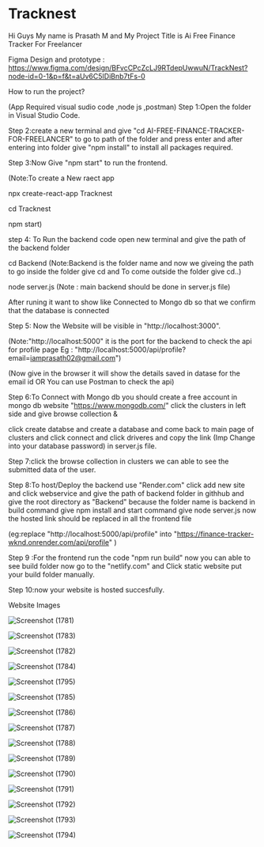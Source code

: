 # Tracknest
Hi Guys My name is Prasath M and My Project Title is Ai Free Finance Tracker For Freelancer

Figma Design and prototype : https://www.figma.com/design/BFvcCPcZcLJ9RTdepUwwuN/TrackNest?node-id=0-1&p=f&t=aUv6C5IDiBnb7tFs-0

How to run the project?

(App Required visual sudio code ,node js ,postman)
Step 1:Open the folder in Visual Studio Code.

Step 2:create a new terminal and give "cd AI-FREE-FINANCE-TRACKER-FOR-FREELANCER" to go to path of the folder and press enter and after entering into folder give "npm install" to install all packages required.

Step 3:Now Give "npm start" to run the frontend.

(Note:To create a New raect app

npx create-react-app Tracknest

cd Tracknest

npm start)

step 4: To Run the backend code open new terminal and give the path of the backend folder

cd Backend (Note:Backend is the folder name and now we giveing the path to go inside the folder give cd and To come outside the folder give cd..)

node server.js (Note : main backend should be done in server.js file)

After runing it want to show like Connected to Mongo db so that we confirm that the database is connected

Step 5: Now the Website will be visible in "http://localhost:3000".

(Note:"http://localhost:5000" it is the port for the backend to check the api for profile page Eg : "http://localhost:5000/api/profile?email=iamprasath02@gmail.com")

(Now give in the browser it will show the details saved in datase for the email id OR You can use Postman to check the api)

Step 6:To Connect with Mongo db you should create a free account in mongo db website "https://www.mongodb.com/" click the clusters in left side and give browse collection & 

click create databse and create a database and come back to main page of clusters and click connect and click driveres and copy the link (Imp Change <db password> into your database password) in server.js file.

Step 7:click the browse collection in clusters we can able to see the submitted data of the user.

Step 8:To host/Deploy the backend use "Render.com" click add new site and click webservice and give the path of backend folder in githhub and give the root directory as "Backend" because the folder name is backend
in build command give npm install and start command give node server.js now the hosted link should be replaced in all the frontend file 

(eg:replace "http://localhost:5000/api/profile" into "https://finance-tracker-wknd.onrender.com/api/profile" )

Step 9 :For the frontend run the code "npm run build" now you can able to see build folder now go to the "netlify.com" and Click static website put your build folder manually. 

Step 10:now your website is hosted succesfully.

Website Images

![Screenshot (1781)](https://github.com/user-attachments/assets/38ce3b84-05d6-4716-ab47-1c0a55403751)

![Screenshot (1783)](https://github.com/user-attachments/assets/e75cf688-7164-47cf-a8a0-68396622d0f1)

![Screenshot (1782)](https://github.com/user-attachments/assets/77eeca6b-8b7c-4bd4-846b-eb76eb1c1b18)

![Screenshot (1784)](https://github.com/user-attachments/assets/18e44065-cf98-42eb-bcf3-c680036f51e8)

![Screenshot (1795)](https://github.com/user-attachments/assets/3eb838c1-d3a4-4660-b0aa-03a85afd4a51)

![Screenshot (1785)](https://github.com/user-attachments/assets/084bc734-8ec3-4b91-942a-d0f453d1cec2)

![Screenshot (1786)](https://github.com/user-attachments/assets/72421b5b-e5a9-4af2-ae26-848033872961)

![Screenshot (1787)](https://github.com/user-attachments/assets/19967342-5e82-49da-a83f-b528874d324f)

![Screenshot (1788)](https://github.com/user-attachments/assets/c5e53cdd-d7a7-4aee-94e1-9096a72c264d)

![Screenshot (1789)](https://github.com/user-attachments/assets/68d7bd9e-15c8-4626-be5c-3b84b4d3534c)

![Screenshot (1790)](https://github.com/user-attachments/assets/50351792-50a0-4cc5-854a-97f24a75e4d6)

![Screenshot (1791)](https://github.com/user-attachments/assets/ba7cd510-4687-4623-8740-1911661d9671)

![Screenshot (1792)](https://github.com/user-attachments/assets/c1ea81d2-3985-4e3e-b1d5-58c4b11e3af2)

![Screenshot (1793)](https://github.com/user-attachments/assets/00298d00-47b9-4f03-af71-5b15c3ccd2ae)

![Screenshot (1794)](https://github.com/user-attachments/assets/16a55866-98e9-4b2a-a984-2ea1d8bc4936)




